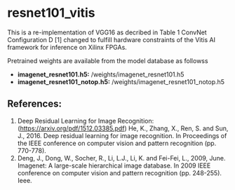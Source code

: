 # resnet101_vitis

This is a re-implementation of VGG16 as decribed in Table 1 ConvNet Configuration D [1] changed to fulfill
hardware constraints of the Vitis AI framework for inference on Xilinx FPGAs.

Pretrained weights are available from the model database as followss

- **imagenet_resnet101.h5:** /weights/imagenet_resnet101.h5 
- **imagenet_resnet101_notop.h5:** /weights/imagenet_resnet101_notop.h5


## References:
1. Deep Residual Learning for Image Recognition: (https://arxiv.org/pdf/1512.03385.pdf)
He, K., Zhang, X., Ren, S. and Sun, J., 2016. Deep residual learning for image recognition. In Proceedings of the IEEE conference on computer vision and pattern recognition (pp. 770-778).
2. Deng, J., Dong, W., Socher, R., Li, L.J., Li, K. and Fei-Fei, L., 2009, June. Imagenet: A large-scale hierarchical image database. In 2009 IEEE conference on computer vision and pattern recognition (pp. 248-255). Ieee.